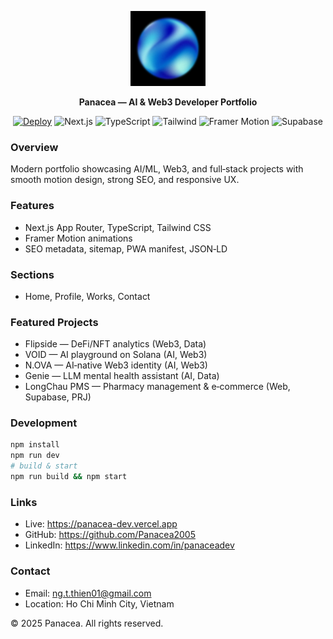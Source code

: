 <p align="center">
  <img src="public/favicon.png" alt="Panacea" width="120" height="120" />
</p>

<p align="center">
  <strong>Panacea — AI & Web3 Developer Portfolio</strong>
</p>

<p align="center">
  <a href="https://panacea-dev.vercel.app"><img alt="Deploy" src="https://img.shields.io/badge/Live-Website-0ea5e9?style=flat&logo=vercel"/></a>
  <img alt="Next.js" src="https://img.shields.io/badge/Next.js-14-000000?style=flat&logo=nextdotjs"/>
  <img alt="TypeScript" src="https://img.shields.io/badge/TypeScript-5-3178C6?style=flat&logo=typescript&logoColor=white"/>
  <img alt="Tailwind" src="https://img.shields.io/badge/Tailwind_CSS-3-38B2AC?style=flat&logo=tailwindcss&logoColor=white"/>
  <img alt="Framer Motion" src="https://img.shields.io/badge/Framer%20Motion-Animations-0055FF?style=flat&logo=framer"/>
  <img alt="Supabase" src="https://img.shields.io/badge/Supabase-DB-3FCF8E?style=flat&logo=supabase&logoColor=white"/>
</p>

### Overview
Modern portfolio showcasing AI/ML, Web3, and full‑stack projects with smooth motion design, strong SEO, and responsive UX.

### Features
- Next.js App Router, TypeScript, Tailwind CSS
- Framer Motion animations
- SEO metadata, sitemap, PWA manifest, JSON‑LD

### Sections
- Home, Profile, Works, Contact

### Featured Projects
- Flipside — DeFi/NFT analytics (Web3, Data)
- VOID — AI playground on Solana (AI, Web3)
- N.OVA — AI‑native Web3 identity (AI, Web3)
- Genie — LLM mental health assistant (AI, Data)
- LongChau PMS — Pharmacy management & e‑commerce (Web, Supabase, PRJ)

### Development
```bash
npm install
npm run dev
# build & start
npm run build && npm start
```

### Links
- Live: https://panacea-dev.vercel.app
- GitHub: https://github.com/Panacea2005
- LinkedIn: https://www.linkedin.com/in/panaceadev

### Contact
- Email: ng.t.thien01@gmail.com
- Location: Ho Chi Minh City, Vietnam

© 2025 Panacea. All rights reserved.
